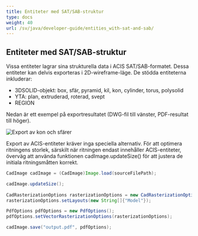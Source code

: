 ```yaml
---
title: Entiteter med SAT/SAB-struktur
type: docs
weight: 40
url: /sv/java/developer-guide/entities_with-sat-and-sab/
---
```


## **Entiteter med SAT/SAB-struktur**

Vissa entiteter lagrar sina strukturella data i ACIS SAT/SAB-formatet. Dessa entiteter kan delvis exporteras i 2D-wireframe-läge. De stödda entiteterna inkluderar:

*	3DSOLID-objekt: box, sfär, pyramid, kil, kon, cylinder, torus, polysolid
*	YTA: plan, extruderad, roterad, svept
*	REGION

Nedan är ett exempel på exportresultatet (DWG-fil till vänster, PDF-resultat till höger).

![Export av kon och sfärer](/cad/_assets/guide/coneAndSpheres.png)

Export av ACIS-entiteter kräver inga speciella alternativ. För att optimera ritningens storlek, särskilt när ritningen endast innehåller ACIS-entiteter, överväg att använda funktionen cadImage.updateSize() för att justera de initiala ritningsmåtten korrekt.

```java
CadImage cadImage = (CadImage)Image.load(sourceFilePath);

cadImage.updateSize();
	
CadRasterizationOptions rasterizationOptions = new CadRasterizationOptions();
rasterizationOptions.setLayouts(new String[]{"Model"});

PdfOptions pdfOptions = new PdfOptions();
pdfOptions.setVectorRasterizationOptions(rasterizationOptions);

cadImage.save("output.pdf", pdfOptions);
```
